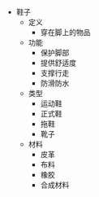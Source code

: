 - 鞋子
  - 定义
    - 穿在脚上的物品
  - 功能
    - 保护脚部
    - 提供舒适度
    - 支撑行走
    - 防滑防水
  - 类型
    - 运动鞋
    - 正式鞋
    - 拖鞋
    - 靴子
  - 材料
    - 皮革
    - 布料
    - 橡胶
    - 合成材料
